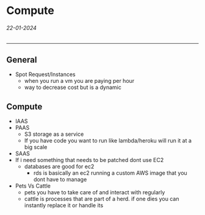 # Compute
###### 22-01-2024
---
## General
- Spot Request/Instances
	- when you run a vm you are paying per hour
	- way to decrease cost but is a dynamic
## Compute
- IAAS
- PAAS
	- S3 storage as a service
	- If you have code you want to run like lambda/heroku will run it at a big scale
- SAAS
- If i need something that needs to be patched dont use EC2
	- databases are good for ec2
		- rds is basically an ec2 running a custom AWS image that you dont have to manage
- Pets Vs Cattle
	- pets you have to take care of and interact with regularly
	- cattle is processes that are part of a herd. if one dies you can instantly replace it or handle its